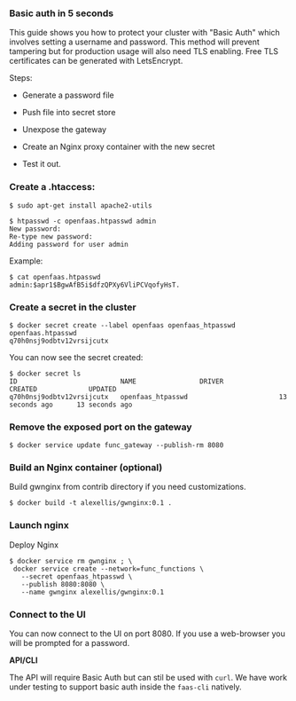 ### Basic auth in 5 seconds

This guide shows you how to protect your cluster with "Basic Auth" which involves setting a username
and password. This method will prevent tampering but for production usage will also need TLS
enabling. Free TLS certificates can be generated with LetsEncrypt.

Steps:

* Generate a password file
* Push file into secret store
* Unexpose the gateway
* Create an Nginx proxy container with the new secret

* Test it out.

### Create a .htaccess:

```
$ sudo apt-get install apache2-utils
```

```
$ htpasswd -c openfaas.htpasswd admin
New password: 
Re-type new password: 
Adding password for user admin
```

Example:

```
$ cat openfaas.htpasswd 
admin:$apr1$BgwAfB5i$dfzQPXy6VliPCVqofyHsT.
```

### Create a secret in the cluster

```
$ docker secret create --label openfaas openfaas_htpasswd openfaas.htpasswd 
q70h0nsj9odbtv12vrsijcutx
```

You can now see the secret created:

```
$ docker secret ls
ID                          NAME                DRIVER              CREATED             UPDATED
q70h0nsj9odbtv12vrsijcutx   openfaas_htpasswd                       13 seconds ago      13 seconds ago
```

### Remove the exposed port on the gateway

```
$ docker service update func_gateway --publish-rm 8080
```

### Build an Nginx container (optional)

Build gwnginx from contrib directory if you need customizations.

```
$ docker build -t alexellis/gwnginx:0.1 .
```

### Launch nginx

Deploy Nginx

```
$ docker service rm gwnginx ; \
 docker service create --network=func_functions \
   --secret openfaas_htpasswd \
   --publish 8080:8080 \
   --name gwnginx alexellis/gwnginx:0.1 
```

### Connect to the UI

You can now connect to the UI on port 8080. If you use a web-browser you will be prompted for a password.

**API/CLI**

The API will require Basic Auth but can stil be used with `curl`. We have work under testing to support basic auth inside the `faas-cli` natively.


